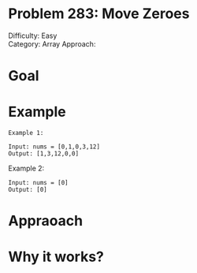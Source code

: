 # Problem 283: Move Zeroes
Difficulty: Easy  
Category: Array
Approach:

# Goal


# Example
    Example 1:

    Input: nums = [0,1,0,3,12]
    Output: [1,3,12,0,0]

Example 2:

    Input: nums = [0]
    Output: [0]

# Appraoach


# Why it works?